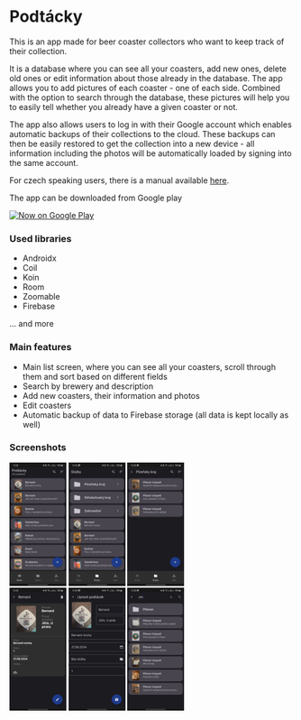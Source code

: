 # Podtácky

This is an app made for beer coaster collectors who want to keep track of their collection.

It is a database where you can see all your coasters, add new ones, delete old ones or edit information about those already in the database. 
The app allows you to add pictures of each coaster - one of each side. 
Combined with the option to search through the database, these pictures will help you to easily tell whether you already have a given coaster or not.

The app also allows users to log in with their Google account which enables automatic backups of their collections to the cloud. These backups can then be easily restored to get the collection into a new device - all information including the photos will be automatically loaded by signing into the same account.

For czech speaking users, there is a manual available [here](https://github.com/tonda2/Podtacky/blob/master/navod.pdf).

The app can be downloaded from Google play

[<img alt='Now on Google Play' height="80px" src='https://play.google.com/intl/en_us/badges/static/images/badges/en_badge_web_generic.png'/>](https://play.google.com/store/apps/details?id=cz.tonda2.podtacky)

### Used libraries
- Androidx
- Coil
- Koin
- Room
- Zoomable
- Firebase
  
... and more

### Main features
- Main list screen, where you can see all your coasters, scroll through them and sort based on different fields
- Search by brewery and description
- Add new coasters, their information and photos
- Edit coasters
- Automatic backup of data to Firebase storage (all data is kept locally as well)

### Screenshots

<img src="screenshots/sc1.jpg" alt="Main list screen" style="width:20%;"/>  <img src="screenshots/sc2.jpg" alt="Folder list screen" style="width:20%;"/>  <img src="screenshots/sc3.jpg" alt="Folder detail screen" style="width:20%;"/> <br>
<img src="screenshots/sc4.jpg" alt="Coaster detail screen" style="width:20%;"/> <img src="screenshots/sc5.jpg" alt="Coaster edit screen" style="width:20%;"/> <img src="screenshots/sc6.jpg" alt="Search screen" style="width:20%;"/>
